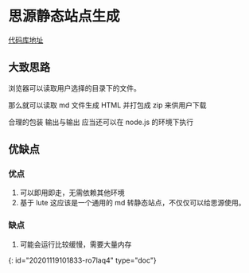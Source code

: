 # 思源静态站点生成

[代码库地址](https://github.com/2234839/md2website)

## 大致思路

浏览器可以读取用户选择的目录下的文件。

那么就可以读取 md 文件生成 HTML 并打包成 zip 来供用户下载

合理的包装 输出与输出 应当还可以在 node.js 的环境下执行

## 优缺点

### 优点

1. 可以即用即走，无需依赖其他环境
2. 基于 lute 这应该是一个通用的 md 转静态站点，不仅仅可以给思源使用。

### 缺点

1. 可能会运行比较缓慢，需要大量内存


{: id="20201119101833-ro7laq4" type="doc"}
